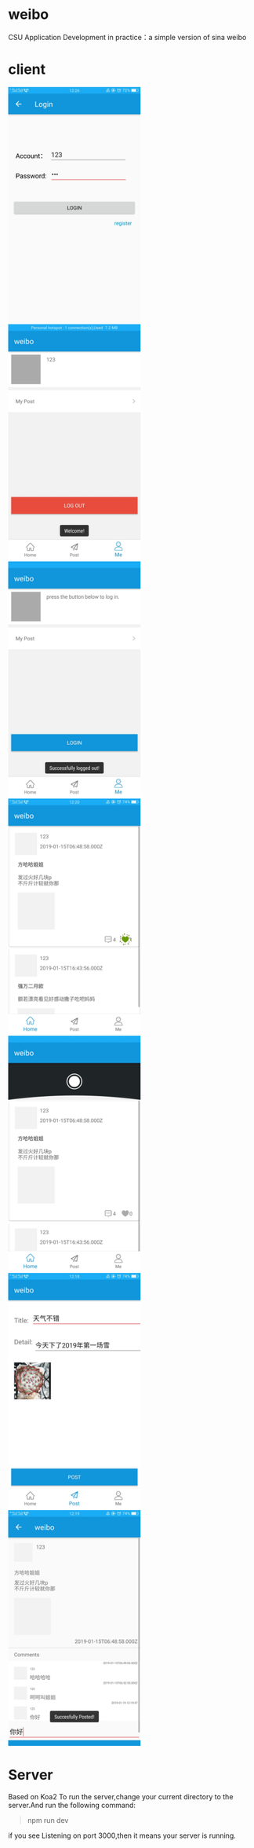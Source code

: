 # weibo
CSU Application Development in practice：a simple version of sina weibo
# client
<div>
  <img src="https://github.com/Ti-tanium/weibo/blob/master/image/login1.jpg"  height="480" width="270">
  <img src="https://github.com/Ti-tanium/weibo/blob/master/image/login.jpg"  height="480" width="270">
  <img src="https://github.com/Ti-tanium/weibo/blob/master/image/logout.jpg"  height="480" width="270">
  <img src="https://github.com/Ti-tanium/weibo/blob/master/image/weibolist.jpg"  height="480" width="270">
  <img src="https://github.com/Ti-tanium/weibo/blob/master/image/refresh.jpg"  height="480" width="270">
  <img src="https://github.com/Ti-tanium/weibo/blob/master/image/post.jpg"  height="480" width="270">
  <img src="https://github.com/Ti-tanium/weibo/blob/master/image/comment.jpg"  height="480" width="270">
 </div>

# Server

Based on Koa2
To run the server,change your current directory to the server.And run the following command:
> npm run dev

if you see Listening on port 3000,then it means your server is running.
